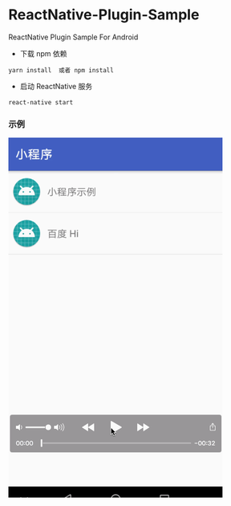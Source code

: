 # ReactNative-Plugin-Sample
ReactNative Plugin Sample For Android

- 下载 npm 依赖

```
yarn install  或者 npm install  
```

- 启动 ReactNative 服务

```
react-native start
```

### 示例
![](./screenshot/ss1.gif)

